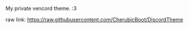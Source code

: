 My private vencord theme. :3

raw link:
https://raw.githubusercontent.com/CherubicBoot/DiscordTheme
